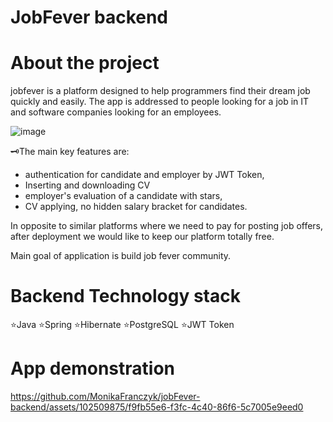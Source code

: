 # JobFever backend

# About the project
jobfever is a platform designed to help programmers find their dream job quickly and easily.
The app is addressed to people looking for a job in IT and software companies looking for an employees. 

![image](https://github.com/MonikaFranczyk/jobFever-backend/assets/102509875/03d8dafe-47ca-4810-a256-fc05c9f84a82)

🗝️The main key features are: 
- authentication for candidate and employer by JWT Token, 
- Inserting and downloading CV
- employer's evaluation of a candidate with stars, 
- CV applying, no hidden salary bracket for candidates.

In opposite to similar platforms where we need to pay for posting job offers, 
after deployment we would like to keep our platform totally free.

Main goal of application is build job fever community.

# Backend Technology stack
⭐Java
⭐Spring
⭐Hibernate
⭐PostgreSQL
⭐JWT Token

# App demonstration
https://github.com/MonikaFranczyk/jobFever-backend/assets/102509875/f9fb55e6-f3fc-4c40-86f6-5c7005e9eed0
